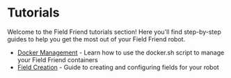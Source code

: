 # Tutorials

Welcome to the Field Friend tutorials section! Here you'll find step-by-step guides to help you get the most out of your Field Friend robot.

- [Docker Management](docker_management.md) - Learn how to use the docker.sh script to manage your Field Friend containers
- [Field Creation](field_creation.md) - Guide to creating and configuring fields for your robot
